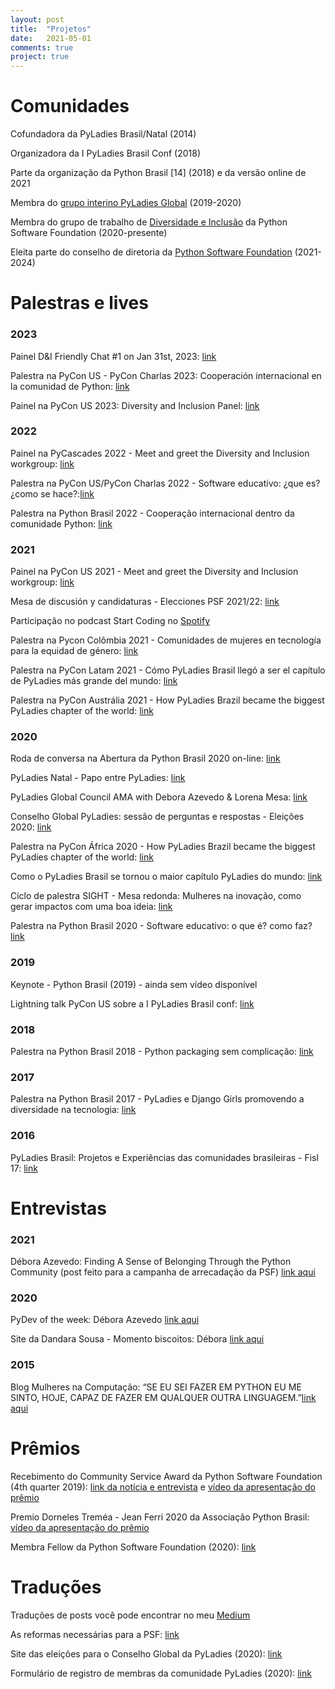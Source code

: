 ```yaml
---
layout: post
title:  "Projetos"
date:   2021-05-01
comments: true
project: true
---
```




# Comunidades
Cofundadora da PyLadies Brasil/Natal (2014)

Organizadora da I PyLadies Brasil Conf (2018)

Parte da organização da Python Brasil [14]  (2018) e da versão online de 2021

Membra do [grupo interino PyLadies Global](https://pyladies.com/blog/Help-us-decide-our-PyLadies-Projects-and-PyLadies-Global-Council-Selection-Process/help-us-with-pyladies-project-and-council-selection/) (2019-2020)

Membra do grupo de trabalho de [Diversidade e Inclusão](https://pyfound.blogspot.com/2020/12/announcing-psf-diversity-and-inclusion.html) da Python Software Foundation (2020-presente)

Eleita parte do conselho de diretoria da [Python Software Foundation](https://www.python.org/psf/members/#board-of-directors) (2021-2024)

# Palestras e lives

### 2023
Painel D&I Friendly Chat #1 on Jan 31st, 2023: [link](https://www.youtube.com/watch?v=qGHq33Qr2RQ)

Palestra na PyCon US - PyCon Charlas 2023: Cooperación internacional en la comunidad de Python: [link](https://www.youtube.com/watch?v=AMe1cPyJ4hE&t=229s&pp=ygUUcHljb24gZGVib3JhIGF6ZXZlZG8%3D)

Painel na PyCon US 2023: Diversity and Inclusion Panel: [link](https://www.youtube.com/watch?v=RkvCK4fDSnQ)


### 2022
Painel na PyCascades 2022 - Meet and greet the Diversity and Inclusion workgroup: [link](https://www.youtube.com/watch?v=XjQ-m8XsK0Q)

Palestra na PyCon US/PyCon Charlas 2022 - Software educativo: ¿que es? ¿como se hace?:[link](https://www.youtube.com/watch?v=49MuQkgYiBs)

Palestra na Python Brasil 2022 - Cooperação internacional dentro da comunidade Python: [link](https://www.youtube.com/watch?v=dd8Spona1_0)

### 2021

Painel na PyCon US 2021 - Meet and greet the Diversity and Inclusion workgroup: [link](https://us.pycon.org/2021/events/diversity-inclusion/)

Mesa de discusión y candidaturas - Elecciones PSF 2021/22: [link](https://www.youtube.com/watch?v=qFG2WrUhEm8)

Participação no podcast Start Coding no [Spotify](https://open.spotify.com/episode/5EaktdwxmyecXkeQtrW27J?si=-TsHuVNQTsa5TvrNo2hBjQ)

Palestra na Pycon Colômbia 2021 - Comunidades de mujeres en tecnología para la equidad de género: [link](https://www.youtube.com/watch?v=CwN30o0df60&t=587s)

Palestra na PyCon Latam 2021 -  Cómo PyLadies Brasil llegó a ser el capítulo de PyLadies más grande del mundo: [link](https://www.youtube.com/watch?v=sEcONPRDDhU)

Palestra na PyCon Austrália 2021 - How PyLadies Brazil became the biggest PyLadies chapter of the world: [link](https://www.youtube.com/watch?v=uPGm5sZlkaA&t=1593s)


### 2020

Roda de conversa na Abertura da Python Brasil 2020 on-line:  [link](https://www.youtube.com/watch?v=-DFgRTGRCA8)

PyLadies Natal - Papo entre PyLadies: [link](https://www.youtube.com/watch?v=jOJvPf3ze0M)

PyLadies Global Council AMA with Debora Azevedo & Lorena Mesa: [link](https://www.youtube.com/watch?v=PHmIF-6nRvI)

Conselho Global PyLadies: sessão de perguntas e respostas - Eleições 2020: [link](https://www.youtube.com/watch?v=1TZzBkreDlQ)

Palestra na PyCon África 2020 - How PyLadies Brazil became the biggest PyLadies chapter of the world: [link](https://www.youtube.com/watch?v=dijTpK3O6so)

Como o PyLadies Brasil se tornou o maior capítulo PyLadies do mundo: [link](https://www.youtube.com/watch?v=_lnVSlI2XWs)

Ciclo de palestra SIGHT - Mesa redonda: Mulheres na inovação, como gerar impactos com uma boa ideia: [link](https://youtu.be/wmxX6Ma-Yus?t=4821)

Palestra na Python Brasil 2020 - Software educativo: o que é? como faz? [link](https://www.youtube.com/watch?v=BZDaaNLK3wU&t=3492s)

### 2019
Keynote - Python Brasil (2019) - ainda sem vídeo disponível

Lightning talk PyCon US sobre a I PyLadies Brasil conf: [link](https://youtu.be/sRwHWPDJBnk?t=1358)

### 2018
Palestra na Python Brasil 2018 - Python packaging sem complicação: [link](https://www.youtube.com/watch?v=RaowuG0xcCw&list=PLDC3uVLxaEQ3Jd6ZNeNyEoCNkp05vRujQ&index=68)

### 2017
Palestra na Python Brasil 2017 - PyLadies e Django Girls promovendo a diversidade na tecnologia: [link](https://www.youtube.com/watch?v=y2syVuMQqrQ)

### 2016
PyLadies Brasil: Projetos e Experiências das comunidades brasileiras - Fisl 17: [link](https://www.youtube.com/watch?v=qvdPb90rFmE)





# Entrevistas

### 2021
Débora Azevedo: Finding A Sense of Belonging Through the Python Community (post feito para a campanha de arrecadação da PSF) [link aqui](https://pyfound.blogspot.com/2021/05/debora-azevedo-finding-sense-of.html)

### 2020
PyDev of the week: Débora Azevedo [link aqui](https://www.blog.pythonlibrary.org/2020/09/14/pydev-of-the-week-debora-azevedo/)

Site da Dandara Sousa - Momento biscoitos: Débora [link aqui](https://dandaramcsousa.github.io/2020/10/03/momentos-biscoitos-debora.html)

### 2015
Blog Mulheres na Computação: “SE EU SEI FAZER EM PYTHON EU ME SINTO, HOJE, CAPAZ DE FAZER EM QUALQUER OUTRA LINGUAGEM.”[link aqui](https://mulheresnacomputacao.com/2015/03/04/se-eu-sei-fazer-em-python-eu-me-sinto-hoje-capaz-de-fazer-em-qualquer-outra-linguagem/)

# Prêmios
Recebimento do Community Service Award da Python Software Foundation (4th quarter 2019): [link da notícia e entrevista](https://pyfound.blogspot.com/2020/03/debora-azevedo-awarded-psf-community.html) e [vídeo da apresentação do prêmio](https://youtu.be/a05o1fV90jc?t=303)

Premio Dorneles Treméa - Jean Ferri 2020 da Associação Python Brasil: [vídeo da apresentação do prêmio](https://youtu.be/3assmXh0R5Q?t=6588)

Membra Fellow da Python Software Foundation (2020): [link](https://pyfound.blogspot.com/2020/10/python-software-foundation-fellow.html)

# Traduções
Traduções de posts você pode encontrar no meu [Medium](https://medium.com/@deeh_azevedo)

As reformas necessárias para a PSF: [link](https://dev.to/deboraazevedo/as-reformas-necessarias-para-a-psf-2756)

Site das eleições para o Conselho Global da PyLadies (2020): [link](https://elections.pyladies.com/pt/)

Formulário de registro de membras da comunidade PyLadies (2020): [link](https://pyladies.com/blog/Announcement-for-Registering-PyLadies-Members/announcement-for-registering-pyladies-members/)
